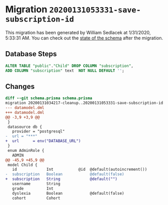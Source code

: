 # Migration `20200131053331-save-subscription-id`

This migration has been generated by William Sedlacek at 1/31/2020, 5:33:31 AM.
You can check out the [state of the schema](./schema.prisma) after the migration.

## Database Steps

```sql
ALTER TABLE "public"."Child" DROP COLUMN "subscription",
ADD COLUMN "subscription" text  NOT NULL DEFAULT '';
```

## Changes

```diff
diff --git schema.prisma schema.prisma
migration 20200131034217-cleanup..20200131053331-save-subscription-id
--- datamodel.dml
+++ datamodel.dml
@@ -3,9 +3,9 @@
 }
 datasource db {
   provider = "postgresql"
-  url = "***"
+  url      = env("DATABASE_URL")
 }
 enum AdminRole {
   ADMIN
@@ -45,9 +45,9 @@
 model Child {
   id             Int           @id  @default(autoincrement())
-  subscription   Boolean            @default(false)
+  subscription   String             @default("")
   username       String
   grade          Int
   dyslexia       Boolean            @default(false)
   cohort         Cohort
```


